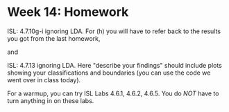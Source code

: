 # Week 14: Homework

ISL: 4.7.10g-i ignoring LDA.  For (h) you will have to refer back to the results you got from the last homework,

and

ISL: 4.7.13 ignoring LDA.  Here "describe your findings" should include plots showing your classifications and boundaries (you can use the code we went over in class today).

For a warmup, you can try ISL Labs 4.6.1, 4.6.2, 4.6.5.  You do *NOT* have to turn anything in on these labs.

